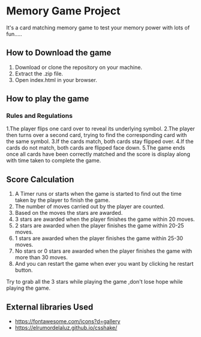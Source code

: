 # Memory Game Project

It's a card matching memory game to test your memory power with lots of fun.....

## How to Download the game

1. Download or clone the repository on your machine.
2. Extract the .zip file.
3. Open index.html in your browser.

## How to play the game

### Rules and Regulations

1.The player flips one card over to reveal its underlying symbol.
2.The player then turns over a second card, trying to find the corresponding card with the same symbol.
3.If the cards match, both cards stay flipped over.
4.If the cards do not match, both cards are flipped face down.
5.The game ends once all cards have been correctly matched and the score is display along with time taken to complete the game.

## Score Calculation

1. A Timer runs or starts when the game is started to find out the time taken by the player to finish the game.
2. The number of moves carried out by the player are counted.
3. Based on the moves the stars are awarded.
4. 3 stars are awarded when the player finishes the game within 20 moves.
5. 2 stars are awarded when the player finishes the game within 20-25 moves.
6. 1 stars are awarded when the player finishes the game within 25-30 moves.
7. No stars or 0 stars are awarded when the player finishes the game with more than 30 moves.
8. And you can restart the game when ever you want by clicking he restart button.

Try to grab all the 3 stars while playing the game ,don't lose hope while playing the game.


## External libraries Used

* https://fontawesome.com/icons?d=gallery
* https://elrumordelaluz.github.io/csshake/